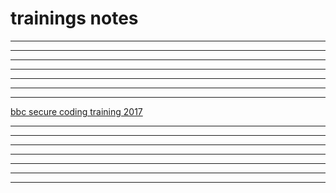 # trainings notes

----
----
----
----
----
----
----

[bbc secure coding training 2017](bbc-secure-coding-training-2017.md)

----

----
----
----
----
----
----

